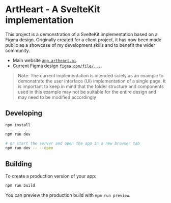 # ArtHeart - A SvelteKit implementation

This project is a demonstration of a SvelteKit implementation based on a Figma design. Originally created for a client project, it has now been made public as a showcase of my development skills and to benefit the wider community.

- Main website [`app.artheart.ai`](https://app.artheart.ai).
- Current Figma design [`figma.com/file/...`](https://www.figma.com/file/KVqTmgW68PNa4gDV1rKga1/Master-Design?mode=dev).

> Note: The current implementation is intended solely as an example to demonstrate the user interface (UI) implementation of a single page. It is important to keep in mind that the folder structure and components used in this example may not be suitable for the entire design and may need to be modified accordingly

## Developing

```bash
npm install

npm run dev

# or start the server and open the app in a new browser tab
npm run dev -- --open
```

## Building

To create a production version of your app:

```bash
npm run build
```

You can preview the production build with `npm run preview`.
